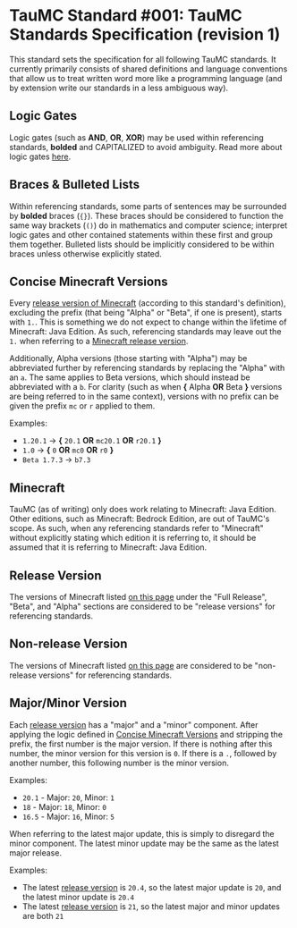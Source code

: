 # TauMC Standard #001: TauMC Standards Specification (revision 1)

This standard sets the specification for all following TauMC standards. It currently primarily consists of shared definitions and language conventions that allow us to treat written word more like a programming language (and by extension write our standards in a less ambiguous way).

## Logic Gates

Logic gates (such as **AND**, **OR**, **XOR**) may be used within referencing standards, **bolded** and CAPITALIZED to avoid ambiguity. Read more about logic gates [here](https://en.wikipedia.org/wiki/Logic_gate).

## Braces & Bulleted Lists

Within referencing standards, some parts of sentences may be surrounded by **bolded** braces (`{}`). These braces should be considered to function the same way brackets (`()`) do in mathematics and computer science; interpret logic gates and other contained statements within these first and group them together. Bulleted lists should be implicitly considered to be within braces unless otherwise explicitly stated.

## Concise Minecraft Versions

Every [release version of Minecraft](#release-version) (according to this standard's definition), excluding the prefix (that being "Alpha" or "Beta", if one is present), starts with `1.`. This is something we do not expect to change within the lifetime of Minecraft: Java Edition. As such, referencing standards may leave out the `1.` when referring to a [Minecraft release version](#release-version).

Additionally, Alpha versions (those starting with "Alpha") may be abbreviated further by referencing standards by replacing the "Alpha" with an `a`. The same applies to Beta versions, which should instead be abbreviated with a `b`. For clarity (such as when **{** Alpha **OR** Beta **}** versions are being referred to in the same context), versions with no prefix can be given the prefix `mc` or `r` applied to them. 

Examples:

- `1.20.1` -> **{** `20.1` **OR** `mc20.1` **OR** `r20.1` **}**
- `1.0` -> **{** `0` **OR** `mc0` **OR** `r0` **}**
- `Beta 1.7.3` -> `b7.3`

## Minecraft

TauMC (as of writing) only does work relating to Minecraft: Java Edition. Other editions, such as Minecraft: Bedrock Edition, are out of TauMC's scope. As such, when any referencing standards refer to "Minecraft" without explicitly stating which edition it is referring to, it should be assumed that it is referring to Minecraft: Java Edition.

## Release Version

The versions of Minecraft listed [on this page](https://minecraft.wiki/w/Java_Edition_version_history) under the "Full Release", "Beta", and "Alpha" sections are considered to be "release versions" for referencing standards.

## Non-release Version

The versions of Minecraft listed [on this page](https://minecraft.wiki/w/Java_Edition_version_history/Development_versions) are considered to be "non-release versions" for referencing standards.

## Major/Minor Version

Each [release version](#release-version) has a "major" and a "minor" component. After applying the logic defined in [Concise Minecraft Versions](#concise-minecraft-versions) and stripping the prefix, the first number is the major version. If there is nothing after this number, the minor version for this version is `0`. If there is a `.`, followed by another number, this following number is the minor version.

Examples:

- `20.1` - Major: `20`, Minor: `1`
- `18` - Major: `18`, Minor: `0`
- `16.5` - Major: `16`, Minor: `5`

When referring to the latest major update, this is simply to disregard the minor component. The latest minor update may be the same as the latest major release.

Examples:

- The latest [release version](#release-version) is `20.4`, so the latest major update is `20`, and the latest minor update is `20.4`
- The latest [release version](#release-version) is `21`, so the latest major and minor updates are both `21`